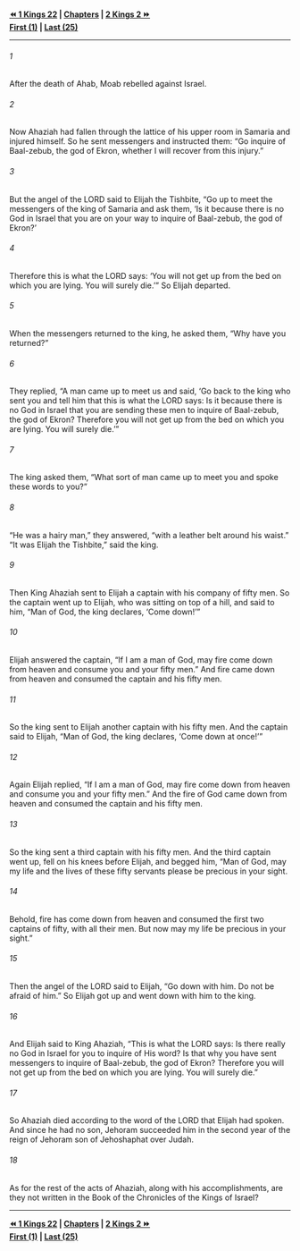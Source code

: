   
**[⏪ 1 Kings 22](../44.11%201%20Kings/1%20Kings%2022.md) | [Chapters](./_index.md) | [2 Kings 2 ⏩](./2%20Kings%202.md)**  
**[First (1)](2%20Kings%201.md) | [Last (25)](./2%20Kings%2025.md)**  
  
---  
  
###### 1  
After the death of Ahab, Moab rebelled against Israel.  
  
###### 2  
Now Ahaziah had fallen through the lattice of his upper room in Samaria and injured himself. So he sent messengers and instructed them: “Go inquire of Baal-zebub, the god of Ekron, whether I will recover from this injury.”  
  
###### 3  
But the angel of the LORD said to Elijah the Tishbite, “Go up to meet the messengers of the king of Samaria and ask them, ‘Is it because there is no God in Israel that you are on your way to inquire of Baal-zebub, the god of Ekron?’  
  
###### 4  
Therefore this is what the LORD says: ‘You will not get up from the bed on which you are lying. You will surely die.’” So Elijah departed.  
  
###### 5  
When the messengers returned to the king, he asked them, “Why have you returned?”  
  
###### 6  
They replied, “A man came up to meet us and said, ‘Go back to the king who sent you and tell him that this is what the LORD says: Is it because there is no God in Israel that you are sending these men to inquire of Baal-zebub, the god of Ekron? Therefore you will not get up from the bed on which you are lying. You will surely die.’”  
  
###### 7  
The king asked them, “What sort of man came up to meet you and spoke these words to you?”  
  
###### 8  
“He was a hairy man,” they answered, “with a leather belt around his waist.” “It was Elijah the Tishbite,” said the king.  
  
###### 9  
Then King Ahaziah sent to Elijah a captain with his company of fifty men. So the captain went up to Elijah, who was sitting on top of a hill, and said to him, “Man of God, the king declares, ‘Come down!’”  
  
###### 10  
Elijah answered the captain, “If I am a man of God, may fire come down from heaven and consume you and your fifty men.” And fire came down from heaven and consumed the captain and his fifty men.  
  
###### 11  
So the king sent to Elijah another captain with his fifty men. And the captain said to Elijah, “Man of God, the king declares, ‘Come down at once!’”  
  
###### 12  
Again Elijah replied, “If I am a man of God, may fire come down from heaven and consume you and your fifty men.” And the fire of God came down from heaven and consumed the captain and his fifty men.  
  
###### 13  
So the king sent a third captain with his fifty men. And the third captain went up, fell on his knees before Elijah, and begged him, “Man of God, may my life and the lives of these fifty servants please be precious in your sight.  
  
###### 14  
Behold, fire has come down from heaven and consumed the first two captains of fifty, with all their men. But now may my life be precious in your sight.”  
  
###### 15  
Then the angel of the LORD said to Elijah, “Go down with him. Do not be afraid of him.” So Elijah got up and went down with him to the king.  
  
###### 16  
And Elijah said to King Ahaziah, “This is what the LORD says: Is there really no God in Israel for you to inquire of His word? Is that why you have sent messengers to inquire of Baal-zebub, the god of Ekron? Therefore you will not get up from the bed on which you are lying. You will surely die.”  
  
###### 17  
So Ahaziah died according to the word of the LORD that Elijah had spoken. And since he had no son, Jehoram succeeded him in the second year of the reign of Jehoram son of Jehoshaphat over Judah.  
  
###### 18  
As for the rest of the acts of Ahaziah, along with his accomplishments, are they not written in the Book of the Chronicles of the Kings of Israel?  
  
  
---  
  
**[⏪ 1 Kings 22](../44.11%201%20Kings/1%20Kings%2022.md) | [Chapters](./_index.md) | [2 Kings 2 ⏩](./2%20Kings%202.md)**  
**[First (1)](2%20Kings%201.md) | [Last (25)](./2%20Kings%2025.md)**  
  
